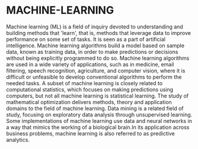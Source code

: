 # MACHINE-LEARNING
Machine learning (ML) is a field of inquiry devoted to understanding and building methods that 'learn', that is, methods that leverage data to improve performance on some set of tasks. It is seen as a part of artificial intelligence. Machine learning algorithms build a model based on sample data, known as training data, in order to make predictions or decisions without being explicitly programmed to do so. Machine learning algorithms are used in a wide variety of applications, such as in medicine, email filtering, speech recognition, agriculture, and computer vision, where it is difficult or unfeasible to develop conventional algorithms to perform the needed tasks. A subset of machine learning is closely related to computational statistics, which focuses on making predictions using computers, but not all machine learning is statistical learning. The study of mathematical optimization delivers methods, theory and application domains to the field of machine learning. Data mining is a related field of study, focusing on exploratory data analysis through unsupervised learning. Some implementations of machine learning use data and neural networks in a way that mimics the working of a biological brain.In its application across business problems, machine learning is also referred to as predictive analytics.
